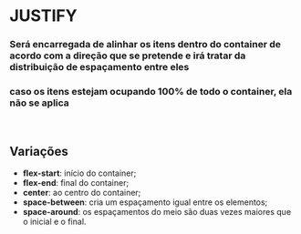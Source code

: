 # JUSTIFY

### Será encarregada de alinhar os itens dentro do container de acordo com a direção que se pretende e irá tratar da distribuição de espaçamento entre eles

### caso os itens estejam ocupando 100% de todo o container, ela não se aplica

<br/>

## Variações
- **flex-start**: início do container;
- **flex-end**: final do container;
- **center**: ao centro do container;
- **space-between**: cria um espaçamento igual entre os elementos;
- **space-around**: os espaçamentos do meio são duas vezes maiores que o inicial e o final.